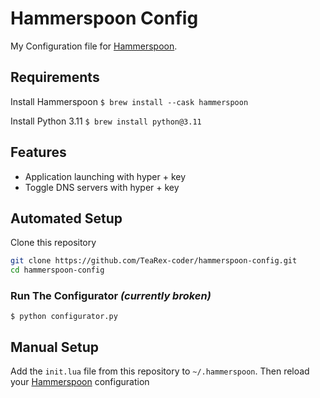 # Hammerspoon Config
My Configuration file for [Hammerspoon](https://github.com/Hammerspoon/hammerspoon).

## Requirements
Install Hammerspoon `$ brew install --cask hammerspoon`

Install Python 3.11 `$ brew install python@3.11`

## Features
- Application launching with hyper + key
- Toggle DNS servers with hyper + key

## Automated Setup
Clone this repository
```bash
git clone https://github.com/TeaRex-coder/hammerspoon-config.git
cd hammerspoon-config
```

### Run The Configurator *(currently broken)*
`$ python configurator.py`

## Manual Setup
Add the `init.lua` file from this repository to `~/.hammerspoon`. Then reload your [Hammerspoon](https://github.com/Hammerspoon/hammerspoon) configuration

